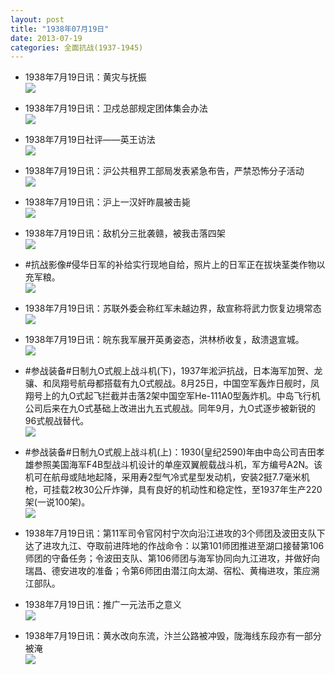 ```yaml
---
layout: post
title: "1938年07月19日"
date: 2013-07-19
categories: 全面抗战(1937-1945)
---
```


<meta name="referrer" content="no-referrer" />

- 1938年7月19日讯：黄灾与抚振 <br/><img src="https://ww4.sinaimg.cn/large/aca367d8jw1e6siwwnddhj20c113hn2x.jpg" />

- 1938年7月19日讯：卫戍总部规定团体集会办法 <br/><img src="https://ww2.sinaimg.cn/large/aca367d8jw1e6sh5xod8lj207i0i93zl.jpg" />

- 1938年7月19日社评——英王访法 <br/><img src="https://ww4.sinaimg.cn/large/aca367d8jw1e6sfflztqbj20c10qijvg.jpg" />

- 1938年7月19日讯：沪公共租界工部局发表紧急布告，严禁恐怖分子活动 <br/><img src="https://ww3.sinaimg.cn/large/aca367d8jw1e6sdrbkid7j209c0phwge.jpg" />

- 1938年7月19日讯：沪上一汉奸昨晨被击毙 <br/><img src="https://ww2.sinaimg.cn/large/aca367d8jw1e6sbz5j1sdj205j0iadgn.jpg" />

- 1938年7月19日讯：敌机分三批袭赣，被我击落四架 <br/><img src="https://ww2.sinaimg.cn/large/aca367d8jw1e6s6rfep3fj209m0ofac0.jpg" />

- #抗战影像#侵华日军的补给实行现地自给，照片上的日军正在拔块茎类作物以充军粮。 <br/><img src="https://ww4.sinaimg.cn/large/aca367d8jw1e6s51f799ej20la0gtjud.jpg" />

- 1938年7月19日讯：苏联外委会称红军未越边界，敌宣称将武力恢复边境常态 <br/><img src="https://ww3.sinaimg.cn/large/aca367d8jw1e6s1m8v05ij205c0by0t2.jpg" />

- 1938年7月19日讯：皖东我军展开英勇姿态，洪林桥收复，敌溃退宣城。 <br/><img src="https://ww2.sinaimg.cn/large/aca367d8jw1e6rzttrvo9j20c10nnjtj.jpg" />

- #参战装备#日制九O式舰上战斗机(下)，1937年淞沪抗战，日本海军加贺、龙骧、和凤翔号航母都搭载有九O式舰战。8月25日，中国空军轰炸日舰时，凤翔号上的九O式起飞拦截并击落2架中国空军He-111A0型轰炸机。中岛飞行机公司后来在九O式基础上改进出九五式舰战。同年9月，九O式逐步被新锐的96式舰战替代。 <br/><img src="https://ww1.sinaimg.cn/large/aca367d8jw1e6ry3b4d1dj20c10f70ts.jpg" />

- #参战装备#日制九O式舰上战斗机(上)：1930(皇纪2590)年由中岛公司吉田孝雄参照美国海军F4B型战斗机设计的单座双翼舰载战斗机，军方编号A2N。该机可在航母或陆地起降，采用寿2型气冷式星型发动机，安装2挺7.7毫米机枪，可挂载2枚30公斤炸弹，具有良好的机动性和稳定性，至1937年生产220架(一说100架)。 <br/><img src="https://ww3.sinaimg.cn/large/aca367d8jw1e6rwg8uk82j20c10r7dhe.jpg" />

- 1938年7月19日讯：第11军司令官冈村宁次向沿江进攻的3个师团及波田支队下达了进攻九江、夺取前进阵地的作战命令：以第101师团推进至湖口接替第106师团的守备任务；令波田支队、第106师团与海军协同向九江进攻，并做好向瑞昌、德安进攻的准备；令第6师团由潜江向太湖、宿松、黄梅进攻，策应溯江部队。  

- 1938年7月19日讯：推广一元法币之意义 <br/><img src="https://ww1.sinaimg.cn/large/aca367d8jw1e6rsznsraqj20c10z3n24.jpg" />

- 1938年7月19日讯：黄水改向东流，汴兰公路被冲毁，陇海线东段亦有一部分被淹 <br/><img src="https://ww1.sinaimg.cn/large/aca367d8jw1e6rr80326pj204m0p0t9p.jpg" />

